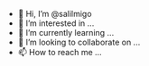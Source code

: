 - 👋 Hi, I’m @salilmigo
- 👀 I’m interested in ...
- 🌱 I’m currently learning ...
- 💞️ I’m looking to collaborate on ...
- 📫 How to reach me ...

<!---
salilmigo/salilmigo is a ✨ special ✨ repository because its `README.md` (this file) appears on your GitHub profile.
You can click the Preview link to take a look at your changes.
--->
